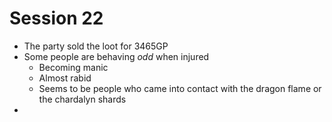 # Session 22
* The party sold the loot for 3465GP
* Some people are behaving _odd_ when injured
	* Becoming manic
	* Almost rabid
	* Seems to be people who came into contact with the dragon flame or the chardalyn shards
* 
<!--stackedit_data:
eyJoaXN0b3J5IjpbNzEyMDE4NDMwXX0=
-->